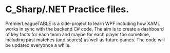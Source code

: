 # C_Sharp/.NET Practice files. 
PremierLeagueTABLE is a side-project to learn WPF including how XAML works in sync with the backend C# code. The aim is to create a dashboard of key facts for each team and maybe for each player too sometime, including past matches (and scores) as well as future games. The code will be updated everyonce a while.
